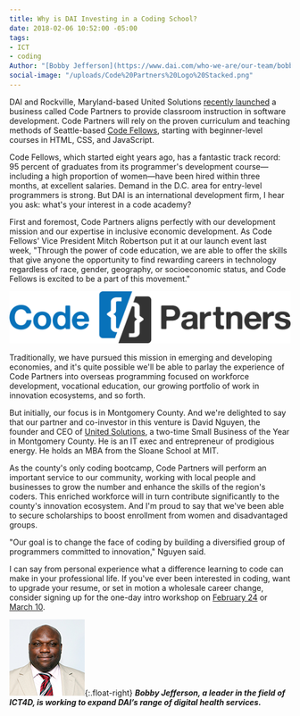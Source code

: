```yaml
---
title: Why is DAI Investing in a Coding School?
date: 2018-02-06 10:52:00 -05:00
tags:
- ICT
- coding
Author: "[Bobby Jefferson](https://www.dai.com/who-we-are/our-team/bobby-jefferson) "
social-image: "/uploads/Code%20Partners%20Logo%20Stacked.png"
---
```


DAI and Rockville, Maryland-based United Solutions [recently launched](https://www.dai.com/news/dai-hosts-launch-of-new-coding-school-in-montgomery-county) a business called Code Partners to provide classroom instruction in software development. Code Partners will rely on the proven curriculum and teaching methods of Seattle-based [Code Fellows](https://www.codefellows.org/), starting with beginner-level courses in HTML, CSS, and JavaScript. 

<!--more-->

Code Fellows, which started eight years ago, has a fantastic track record: 95 percent of graduates from its programmer's development course—including a high proportion of women—have been hired within three months, at excellent salaries. Demand in the D.C. area for entry-level programmers is strong.
But DAI is an international development firm, I hear you ask: what's your interest in a code academy? 

First and foremost, Code Partners aligns perfectly with our development mission and our expertise in inclusive economic development. As Code Fellows' Vice President Mitch Robertson put it at our launch event last week, "Through the power of code education, we are able to offer the skills that give anyone the opportunity to find rewarding careers in technology regardless of race, gender, geography, or socioeconomic status, and Code Fellows is excited to be a part of this movement."

![Code Partners Logo horizontal 2 transparent background.png](/uploads/Code%20Partners%20Logo%20horizontal%202%20transparent%20background.png)

Traditionally, we have pursued this mission in emerging and developing economies, and it's quite possible we'll be able to parlay the experience of Code Partners into overseas programming focused on workforce development, vocational education, our growing portfolio of work in innovation ecosystems, and so forth.

But initially, our focus is in Montgomery County. And we're delighted to say that our partner and co-investor in this venture is David Nguyen, the founder and CEO of [United Solutions](http://unitedsolutions.biz/Portal/WebPage.html?objectID=27669&referenceID=27669&referenceType=Object), a two-time Small Business of the Year in Montgomery County. He is an IT exec and entrepreneur of prodigious energy. He holds an MBA from the Sloane School at MIT.

As the county's only coding bootcamp, Code Partners will perform an important service to our community, working with local people and businesses to grow the number and enhance the skills of the region's coders. This enriched workforce will in turn contribute significantly to the county's innovation ecosystem. And I'm proud to say that we've been able to secure scholarships to boost enrollment from women and disadvantaged groups. 

"Our goal is to change the face of coding by building a diversified group of programmers committed to innovation," Nguyen said.

I can say from personal experience what a difference learning to code can make in your professional life. If you've ever been interested in coding, want to upgrade your resume, or set in motion a wholesale career change, consider signing up for the one-day intro workshop on [February 24](https://www.eventbrite.com/e/code-101-intro-to-software-development-careers-in-tech-tickets-42538303210?aff=efbeventtix) or [March 10](https://www.eventbrite.com/e/code-101-intro-to-software-development-careers-in-tech-tickets-42718463073?aff=daipromo).

![mug.png](/uploads/mug.png){:.float-right}
***Bobby Jefferson, a leader in the field of ICT4D, is working to expand DAI’s range of digital health services.***